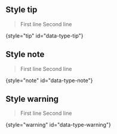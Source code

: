 [//]: # (title: Citation attributes MD)

##  Style tip

> First line
> Second line
>
{style="tip" id="data-type-tip"}

## Style note

> First line
> Second line
>
{style="note" id="data-type-note"}

## Style warning

> First line
> Second line
>
{style="warning" id="data-type-warning"}
